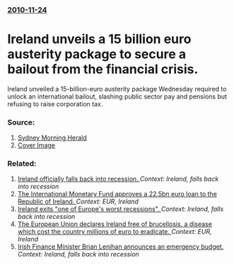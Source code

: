 ### [2010-11-24](/news/2010/11/24/index.md)

#  Ireland unveils a 15 billion euro austerity package to secure a bailout from the financial crisis. 

Ireland unveiled a 15-billion-euro austerity package Wednesday required to unlock an international bailout, slashing public sector pay and pensions but refusing to raise corporation tax.


### Source:

1. [Sydney Morning Herald](http://news.smh.com.au/breaking-news-world/ireland-unveils-15blneuro-austerity-plan-to-secure-bailout-20101124-187l9.html)
1. [Cover Image](http://images.smh.com.au/2011/08/09/2545355/facebook-thumb-smh.png)

### Related:

1. [Ireland officially falls back into recession. ](/news/2012/03/22/ireland-officially-falls-back-into-recession.md) _Context: Ireland, falls back into recession_
2. [The International Monetary Fund approves a 22.5bn euro loan to the Republic of Ireland. ](/news/2010/12/16/the-international-monetary-fund-approves-a-22-5bn-euro-loan-to-the-republic-of-ireland.md) _Context: EUR, Ireland_
3. [ Ireland exits "one of Europe's worst recessions". ](/news/2009/12/17/ireland-exits-one-of-europe-s-worst-recessions.md) _Context: Ireland, falls back into recession_
4. [ The European Union declares Ireland free of brucellosis, a disease which cost the country millions of euro to eradicate. ](/news/2009/07/1/the-european-union-declares-ireland-free-of-brucellosis-a-disease-which-cost-the-country-millions-of-euro-to-eradicate.md) _Context: EUR, Ireland_
5. [ Irish Finance Minister Brian Lenihan announces an emergency budget. ](/news/2009/04/7/irish-finance-minister-brian-lenihan-announces-an-emergency-budget.md) _Context: Ireland, falls back into recession_
